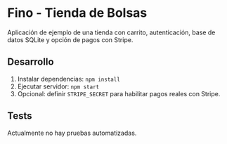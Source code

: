 # Fino - Tienda de Bolsas

Aplicación de ejemplo de una tienda con carrito, autenticación, base de datos SQLite y opción de pagos con Stripe.

## Desarrollo

1. Instalar dependencias: `npm install`
2. Ejecutar servidor: `npm start`
3. Opcional: definir `STRIPE_SECRET` para habilitar pagos reales con Stripe.

## Tests

Actualmente no hay pruebas automatizadas.

